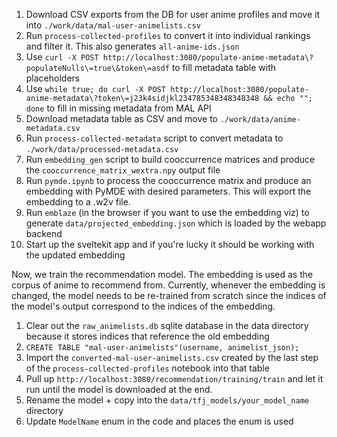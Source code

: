 1. Download CSV exports from the DB for user anime profiles and move it into `./work/data/mal-user-animelists.csv`
2. Run `process-collected-profiles` to convert it into individual rankings and filter it.  This also generates `all-anime-ids.json`
3. Use `curl -X POST http://localhost:3080/populate-anime-metadata\?populateNulls\=true\&token\=asdf` to fill metadata table with placeholders
4. Use `while true; do curl -X POST http://localhost:3080/populate-anime-metadata\?token\=j23k4sidjkl234785348348348348 && echo ""; done` to fill in missing metadata from MAL API
5. Download metadata table as CSV and move to `./work/data/anime-metadata.csv`
6. Run `process-collected-metadata` script to convert metadata to `./work/data/processed-metadata.csv`
7. Run `embedding_gen` script to build cooccurrence matrices and produce the `cooccurrence_matrix_wextra.npy` output file
8. Run `pymde.ipynb` to process the cooccurrence matrix and produce an embedding with PyMDE with desired parameters.  This will export the embedding to a .w2v file.
9. Run `emblaze` (in the browser if you want to use the embedding viz) to generate `data/projected_embedding.json` which is loaded by the webapp backend
10. Start up the sveltekit app and if you're lucky it should be working with the updated embedding

Now, we train the recommendation model.  The embedding is used as the corpus of anime to recommend from.  Currently, whenever the embedding is changed, the model needs to be re-trained from scratch since the indices of the model's output correspond to the indices of the embedding.

1. Clear out the `raw_animelists.db` sqlite database in the data directory because it stores indices that reference the old embedding
2. `CREATE TABLE "mal-user-animelists"(username, animelist_json);`
3. Import the `converted-mal-user-animelists.csv` created by the last step of the `process-collected-profiles` notebook into that table
4. Pull up `http://localhost:3080/recommendation/training/train` and let it run until the model is downloaded at the end.
5. Rename the model + copy into the `data/tfj_models/your_model_name` directory
6. Update `ModelName` enum in the code and places the enum is used
